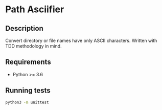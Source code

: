 # Path Asciifier

## Description

Convert directory or file names have only ASCII characters. Written with TDD methodology in mind.

## Requirements

- Python >= 3.6

## Running tests

```sh
python3 -m unittest
```
